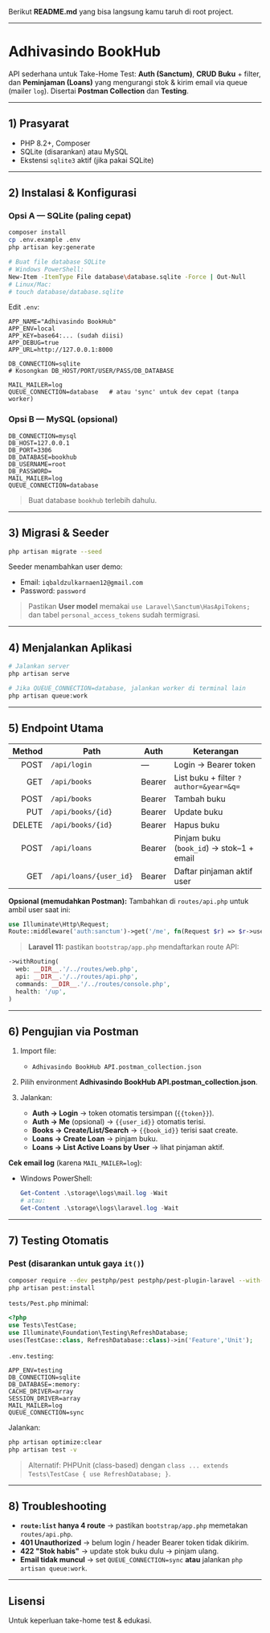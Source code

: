 Berikut **README.md** yang bisa langsung kamu taruh di root project.

---

# Adhivasindo BookHub 

API sederhana untuk Take-Home Test: **Auth (Sanctum)**, **CRUD Buku** + filter, dan **Peminjaman (Loans)** yang mengurangi stok & kirim email via queue (mailer `log`). Disertai **Postman Collection** dan **Testing**.

---

## 1) Prasyarat

* PHP 8.2+, Composer
* SQLite (disarankan) atau MySQL
* Ekstensi `sqlite3` aktif (jika pakai SQLite)

---

## 2) Instalasi & Konfigurasi

### Opsi A — SQLite (paling cepat)

```bash
composer install
cp .env.example .env
php artisan key:generate

# Buat file database SQLite
# Windows PowerShell:
New-Item -ItemType File database\database.sqlite -Force | Out-Null
# Linux/Mac:
# touch database/database.sqlite
```

Edit `.env`:

```env
APP_NAME="Adhivasindo BookHub"
APP_ENV=local
APP_KEY=base64:... (sudah diisi)
APP_DEBUG=true
APP_URL=http://127.0.0.1:8000

DB_CONNECTION=sqlite
# Kosongkan DB_HOST/PORT/USER/PASS/DB_DATABASE

MAIL_MAILER=log
QUEUE_CONNECTION=database   # atau 'sync' untuk dev cepat (tanpa worker)
```

### Opsi B — MySQL (opsional)

```env
DB_CONNECTION=mysql
DB_HOST=127.0.0.1
DB_PORT=3306
DB_DATABASE=bookhub
DB_USERNAME=root
DB_PASSWORD=
MAIL_MAILER=log
QUEUE_CONNECTION=database
```

> Buat database `bookhub` terlebih dahulu.

---

## 3) Migrasi & Seeder

```bash
php artisan migrate --seed
```

Seeder menambahkan user demo:

* Email: `iqbaldzulkarnaen12@gmail.com`
* Password: `password`

> Pastikan **User model** memakai `use Laravel\Sanctum\HasApiTokens;` dan tabel `personal_access_tokens` sudah termigrasi.

---

## 4) Menjalankan Aplikasi

```bash
# Jalankan server
php artisan serve

# Jika QUEUE_CONNECTION=database, jalankan worker di terminal lain
php artisan queue:work
```

---

## 5) Endpoint Utama

| Method | Path                   | Auth   | Keterangan                               |
| -----: | ---------------------- | ------ | ---------------------------------------- |
|   POST | `/api/login`           | —      | Login → Bearer token                     |
|    GET | `/api/books`           | Bearer | List buku + filter `?author=&year=&q=`   |
|   POST | `/api/books`           | Bearer | Tambah buku                              |
|    PUT | `/api/books/{id}`      | Bearer | Update buku                              |
| DELETE | `/api/books/{id}`      | Bearer | Hapus buku                               |
|   POST | `/api/loans`           | Bearer | Pinjam buku (`book_id`) → stok–1 + email |
|    GET | `/api/loans/{user_id}` | Bearer | Daftar pinjaman aktif user               |

**Opsional (memudahkan Postman):**
Tambahkan di `routes/api.php` untuk ambil user saat ini:

```php
use Illuminate\Http\Request;
Route::middleware('auth:sanctum')->get('/me', fn(Request $r) => $r->user());
```

> **Laravel 11:** pastikan `bootstrap/app.php` mendaftarkan route API:

```php
->withRouting(
  web: __DIR__.'/../routes/web.php',
  api: __DIR__.'/../routes/api.php',
  commands: __DIR__.'/../routes/console.php',
  health: '/up',
)
```

---

## 6) Pengujian via Postman

1. Import file:
   * `Adhivasindo BookHub API.postman_collection.json`
2. Pilih environment **Adhivasindo BookHub API.postman_collection.json**.
3. Jalankan:

   * **Auth → Login** → token otomatis tersimpan (`{{token}}`).
   * **Auth → Me** (opsional) → `{{user_id}}` otomatis terisi.
   * **Books → Create/List/Search** → `{{book_id}}` terisi saat create.
   * **Loans → Create Loan** → pinjam buku.
   * **Loans → List Active Loans by User** → lihat pinjaman aktif.

**Cek email log** (karena `MAIL_MAILER=log`):

* Windows PowerShell:

  ```powershell
  Get-Content .\storage\logs\mail.log -Wait
  # atau:
  Get-Content .\storage\logs\laravel.log -Wait
  ```

---

## 7) Testing Otomatis

### Pest (disarankan untuk gaya `it()`)

```bash
composer require --dev pestphp/pest pestphp/pest-plugin-laravel --with-all-dependencies
php artisan pest:install
```

`tests/Pest.php` minimal:

```php
<?php
use Tests\TestCase;
use Illuminate\Foundation\Testing\RefreshDatabase;
uses(TestCase::class, RefreshDatabase::class)->in('Feature','Unit');
```

`.env.testing`:

```env
APP_ENV=testing
DB_CONNECTION=sqlite
DB_DATABASE=:memory:
CACHE_DRIVER=array
SESSION_DRIVER=array
MAIL_MAILER=log
QUEUE_CONNECTION=sync
```

Jalankan:

```bash
php artisan optimize:clear
php artisan test -v
```

> Alternatif: PHPUnit (class-based) dengan `class ... extends Tests\TestCase { use RefreshDatabase; }`.

---

## 8) Troubleshooting

* **`route:list` hanya 4 route** → pastikan `bootstrap/app.php` memetakan `routes/api.php`.
* **401 Unauthorized** → belum login / header Bearer token tidak dikirim.
* **422 "Stok habis"** → update stok buku dulu → pinjam ulang.
* **Email tidak muncul** → set `QUEUE_CONNECTION=sync` **atau** jalankan `php artisan queue:work`.

---

## Lisensi

Untuk keperluan take-home test & edukasi.
